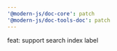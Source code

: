 ```yaml
---
'@modern-js/doc-core': patch
'@modern-js/doc-tools-doc': patch
---
```


feat: support search index label
